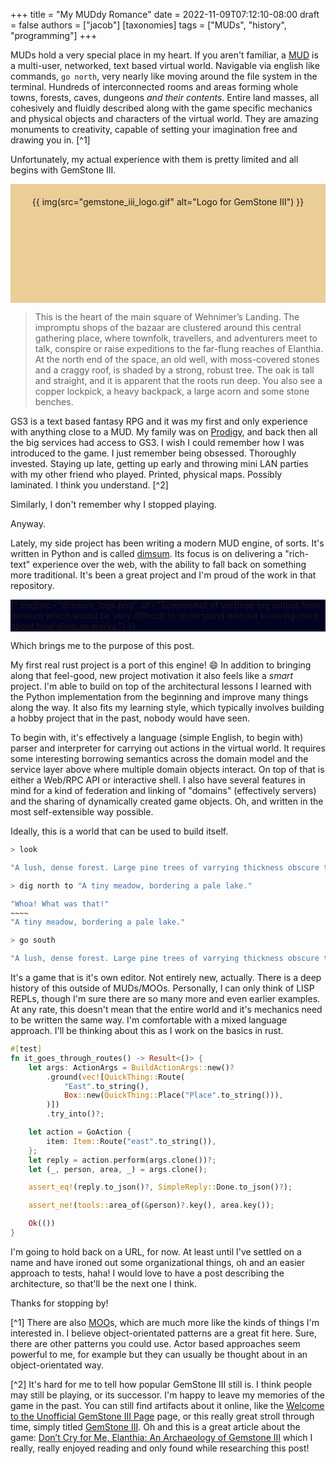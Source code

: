 +++
title = "My MUDdy Romance"
date = 2022-11-09T07:12:10-08:00
draft = false
authors = ["jacob"]
[taxonomies]
tags = ["MUDs", "history", "programming"]
+++

MUDs hold a very special place in my heart. If you aren't familiar, a
[MUD](https://en.wikipedia.org/wiki/MUD) is a multi-user, networked, text based
virtual world. Navigable via english like commands, `go north`, very nearly
like moving around the file system in the terminal. Hundreds of interconnected
rooms and areas forming whole towns, forests, caves, dungeons _and their
contents_. Entire land masses, all cohesively and fluidly described along with
the game specific mechanics and physical objects and characters of the virtual
world. They are amazing monuments to creativity, capable of setting your
imagination free and drawing you in. [^1]

Unfortunately, my actual experience with them is pretty limited and all begins
with GemStone III.

<center style="background: #eacd97; height: 150px; padding: 20px;">
  {{ img(src="gemstone_iii_logo.gif" alt="Logo for GemStone III") }}
</center>

> This is the heart of the main square of Wehnimer’s Landing. The impromptu shops
> of the bazaar are clustered around this central gathering place, where townfolk,
> travellers, and adventurers meet to talk, conspire or raise expeditions to the
> far-flung reaches of Elanthia. At the north end of the space, an old well, with
> moss-covered stones and a craggy roof, is shaded by a strong, robust tree. The
> oak is tall and straight, and it is apparent that the roots run deep. You also
> see a copper lockpick, a heavy backpack, a large acorn and some stone benches.

GS3 is a text based fantasy RPG and it was my first and only experience with
anything close to a MUD. My family was on
[Prodigy](https://en.wikipedia.org/wiki/Prodigy_(online_service)), and back
then all the big services had access to GS3. I wish I could remember how I was
introduced to the game. I just remember being obsessed. Thoroughly invested.
Staying up late, getting up early and throwing mini LAN parties with my other
friend who played. Printed, physical maps. Possibly laminated. I think you
understand. [^2]
 
Similarly, I don't remember why I stopped playing.

Anyway.

Lately, my side project has been writing a modern MUD engine, of sorts. It's
written in Python and is called [dimsum](https://github.com/jlewallen/dimsum/).
Its focus is on delivering a "rich-text" experience over the web, with the
ability to fall back on something more traditional. It's been a great project
and I'm proud of the work in that repository.

<div style="background: #020221;">
  {{ img(src="dimsum_logs.png" alt="Screenshot of verbose log output from dimsum which would be very difficult to understand without knowing more about how dimsum works.") }}
</div>

Which brings me to the purpose of this post.

My first real rust project is a port of this engine! :smile: In addition to
bringing along that feel-good, new project motivation it also feels like a
_smart_ project. I'm able to build on top of the architectural lessons I
learned with the Python implementation from the beginning and improve many
things along the way. It also fits my learning style, which typically involves
building a hobby project that in the past, nobody would have seen.

To begin with, it's effectively a language (simple English, to begin with)
parser and interpreter for carrying out actions in the virtual world. It
requires some interesting borrowing semantics across the domain model and the
service layer above where multiple domain objects interact. On top of that is
either a Web/RPC API or interactive shell. I also have several features in mind
for a kind of federation and linking of "domains" (effectively servers) and the
sharing of dynamically created game objects. Oh, and written in the most
self-extensible way possible.

Ideally, this is a world that can be used to build itself.

```sh
> look

"A lush, dense forest. Large pine trees of varrying thickness obscure the view."

> dig north to "A tiny meadow, bordering a pale lake."

"Whoa! What was that!"
~~~~
"A tiny meadow, bordering a pale lake."

> go south

"A lush, dense forest. Large pine trees of varrying thickness obscure the view."

```

It's a game that is it's own editor. Not entirely new, actually. There is a
deep history of this outside of MUDs/MOOs. Personally, I can only think of LISP
REPLs, though I'm sure there are so many more and even earlier examples. At any
rate, this doesn't mean that the entire world and it's mechanics need to be
written the same way.  I'm comfortable with a mixed language approach. I'll be
thinking about this as I work on the basics in rust.

```rust
#[test]
fn it_goes_through_routes() -> Result<()> {
    let args: ActionArgs = BuildActionArgs::new()?
        .ground(vec![QuickThing::Route(
            "East".to_string(),
            Box::new(QuickThing::Place("Place".to_string())),
        )])
        .try_into()?;

    let action = GoAction {
        item: Item::Route("east".to_string()),
    };
    let reply = action.perform(args.clone())?;
    let (_, person, area, _) = args.clone();

    assert_eq!(reply.to_json()?, SimpleReply::Done.to_json()?);

    assert_ne!(tools::area_of(&person)?.key(), area.key());

    Ok(())
}
```

I'm going to hold back on a URL, for now. At least until I've settled on a name
and have ironed out some organizational things, oh and an easier approach to
tests, haha! I would love to have a post describing the architecture, so
that'll be the next one I think.

Thanks for stopping by!


[^1] There are also [MOO](https://en.wikipedia.org/wiki/MOO)s, which are much
more like the kinds of things I'm interested in. I believe object-orientated
patterns are a great fit here. Sure, there are other patterns you could use.
Actor based approaches seem powerful to me, for example but they can usually be
thought about in an object-orientated way.

[^2] It's hard for me to tell how popular GemStone III still is. I think people
may still be playing, or its successor. I'm happy to leave my memories of the
game in the past.
You can still find artifacts about it online, like the
[Welcome to the Unofficial GemStone III Page](http://www.tamcon.com/GS3/) page,
or this really great stroll through time, simply titled
[GemStone III](https://www.angelfire.com/ca2/EtrionEmpire/gs3.html).
Oh and this is a great article about the game:
[Don’t Cry for Me, Elanthia: An Archaeology of Gemstone III](https://theappendix.net/issues/2014/10/dont-cry-for-me-elanthia-an-archaeology-of-gemstone-iii)
which I really, really enjoyed reading and only found while researching this post!
